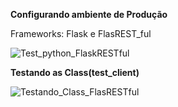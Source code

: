 **Configurando ambiente de Produção**

Frameworks: Flask e FlasREST_ful

![Test_python_FlaskRESTful](https://github.com/user-attachments/assets/3779f97a-bc72-483f-b29b-c9d814a9a1e4)


**Testando as Class(test_client)**

![Testando_Class_FlasRESTful](https://github.com/user-attachments/assets/9fe5409c-0634-4e84-96fe-f5b358835385)
